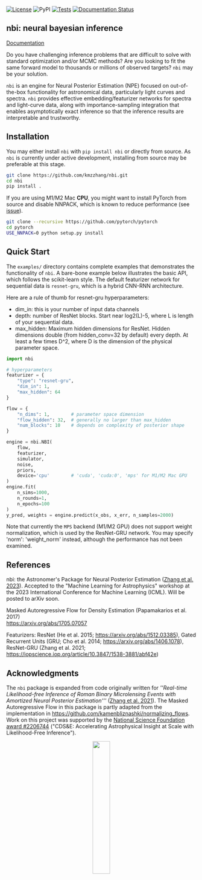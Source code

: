 [![License](https://img.shields.io/badge/License-BSD_3--Clause-blue.svg)](https://opensource.org/licenses/BSD-3-Clause) ![PyPI](https://img.shields.io/pypi/v/nbi)
[![Tests](https://github.com/kmzzhang/nbi/actions/workflows/tests.yml/badge.svg)](https://github.com/kmzzhang/nbi/actions/workflows/tests.yml)
[![Documentation Status](https://readthedocs.org/projects/nbi/badge/?version=latest)](https://nbi.readthedocs.io/en/latest/?badge=latest)

## nbi: neural bayesian inference

[Documentation](https://nbi.readthedocs.io/en/latest/)

Do you have challenging inference problems that are difficult to solve with standard optimization and/or MCMC methods?
Are you looking to fit the same forward model to thousands or millions of observed targets?
`nbi` may be your solution.

`nbi` is an engine for Neural Posterior Estimation (NPE) focused on out-of-the-box functionality for astronomical data,
particularly light curves and spectra.
`nbi` provides effective embedding/featurizer networks for spectra and light-curve data, along
with importance-sampling integration that enables asymptotically exact inference so that the inference results are
interpretable and trustworthy.

## Installation

You may either install `nbi` with `pip install nbi` or directly from source. As `nbi` is currently under active development,
installing from source may be preferable at this stage.

```bash
git clone https://github.com/kmzzhang/nbi.git
cd nbi
pip install .
```

If you are using M1/M2 Mac **CPU**, you might want to install PyTorch from source and disable NNPACK, which is known to
reduce performance (see [issue](https://github.com/pytorch/pytorch/issues/107534)).

```bash
git clone --recursive https://github.com/pytorch/pytorch
cd pytorch
USE_NNPACK=0 python setup.py install
```

## Quick Start

The `examples/` directory contains complete examples that demonstrates the functionality of `nbi`. A bare-bone
example below illustrates the basic API, which follows the scikit-learn style. The default featurizer network for
sequential data is `resnet-gru`, which is a hybrid CNN-RNN architecture.

Here are a rule of thumb for resnet-gru hyperparameters:

- dim_in: this is your number of input data channels
- depth: number of ResNet blocks. Start near log2(L)-5, where L is length of your sequential data.
- max_hidden: Maximum hidden dimensions for ResNet. Hidden dimensions double (from hidden_conv=32 by default) every
  depth. At least a few times D^2, where D is the dimension of the physical parameter space.

```python
import nbi

# hyperparameters
featurizer = {
    "type": "resnet-gru",
    "dim_in": 1,
    "max_hidden": 64
}

flow = {
    "n_dims": 1,        # parameter space dimension
    "flow_hidden": 32,  # generally no larger than max_hidden
    "num_blocks": 10    # depends on complexity of posterior shape
}

engine = nbi.NBI(
    flow,
    featurizer,
    simulator,
    noise,
    priors,
    device='cpu'        # 'cuda', 'cuda:0', 'mps' for M1/M2 Mac GPU
)
engine.fit(
    n_sims=1000,
    n_rounds=1,
    n_epochs=100
)
y_pred, weights = engine.predict(x_obs, x_err, n_samples=2000)
```

Note that currently the `MPS` backend (M1/M2 GPU) does not support weight normalization,
which is used by the ResNet-GRU network. You may specify 'norm': 'weight_norm' instead, although
the performance has not been examined.

## References

nbi: the Astronomer's Package for Neural Posterior Estimation
([Zhang et al. 2023](https://ml4astro.github.io/icml2023/assets/71.pdf)).
Accepted to the "Machine Learning for Astrophysics" workshop at the 2023
International Conference for Machine Learning (ICML). Will be posted to arXiv soon.

Masked Autoregressive Flow for Density Estimation (Papamakarios et al. 2017)\
https://arxiv.org/abs/1705.07057

Featurizers: ResNet (He et al. 2015; https://arxiv.org/abs/1512.03385), Gated Recurrent Units
(GRU; Cho et al. 2014; https://arxiv.org/abs/1406.1078),
ResNet-GRU (Zhang et al. 2021; https://iopscience.iop.org/article/10.3847/1538-3881/abf42e)

## Acknowledgments

The `nbi` package is expanded from code originally written for _''Real-time Likelihood-free Inference of Roman Binary Microlensing Events
with Amortized Neural Posterior Estimation'''_ ([Zhang et al. 2021](https://iopscience.iop.org/article/10.3847/1538-3881/abf42e)).
The Masked Autoregressive Flow in this package is partly adapted from the implementation in
https://github.com/kamenbliznashki/normalizing_flows.
Work on this project was supported by the [National Science Foundation award #2206744](https://www.nsf.gov/awardsearch/showAward?AWD_ID=2206744&HistoricalAwards=false) ("CDS&E: Accelerating Astrophysical Insight at Scale with Likelihood-Free Inference").

<center><img src="https://new.nsf.gov/themes/custom/nsf_theme/components/images/logo/logo-desktop.svg" width="30%"></center>
